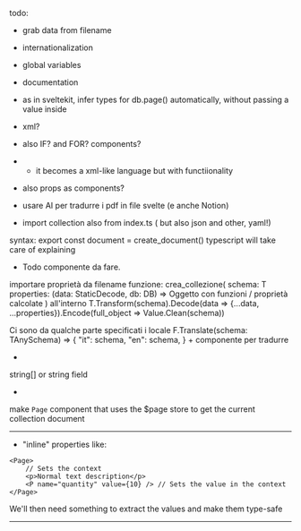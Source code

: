 todo:

- grab data from filename
- internationalization
- global variables
- documentation
- as in sveltekit, infer types for db.page() automatically, without passing a value inside

- xml?
- also IF? and FOR? components?
- - it becomes a xml-like language but with functiionality
- also props as components?

- usare AI per tradurre i pdf in file svelte (e anche Notion)

- import collection also from index.ts ( but also json and other, yaml!)

syntax: export const document = create_document()
typescript will take care of explaining

- <List data="<Array>" separator=", ">
  Todo componente da fare.

importare proprietà da filename
funzione: crea_collezione<T extends TAnySchema>(
schema: T
properties: (data: StaticDecode<T>, db: DB) => Oggetto con funzioni / proprietà calcolate
)
all'interno
T.Transform(schema).Decode(data => {...data, ...properties}).Encode(full_object => Value.Clean(schema))

Ci sono da qualche parte specificati i locale
F.Translate(schema: TAnySchema) =>
{
"it": schema,
"en": schema,
}
\+ componente per tradurre

-

string[] or string field

-

make `Page` component that uses the $page store to get the current collection document

---

- "inline" properties like:

```svelte
<Page>
	// Sets the context
	<p>Normal text description</p>
	<P name="quantity" value={10} /> // Sets the value in the context
</Page>
```

We'll then need something to extract the values and make them type-safe

---
